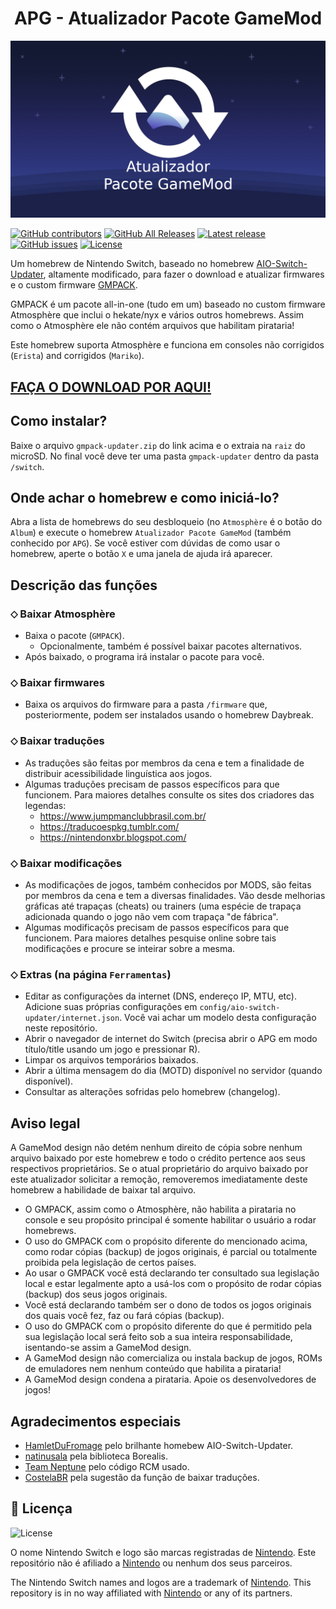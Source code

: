 <h1 align="center">APG - Atualizador Pacote GameMod</h1>

<div align="center">
<img src="./Images/bootlogo.png" alight-itens="center">
</div>

[![GitHub contributors](https://img.shields.io/github/contributors/gamemoddesignbr/gmpack-updater)](https://github.com/gamemoddesignbr/gmpack-updater/graphs/contributors)
[![GitHub All Releases](https://img.shields.io/github/downloads/gamemoddesignbr/gmpack-updater/total)](https://github.com/gamemoddesignbr/gmpack-updater/releases)
[![Latest release](https://img.shields.io/github/v/release/gamemoddesignbr/gmpack-updater)](https://github.com/gamemoddesignbr/gmpack-updater/releases)
[![GitHub issues](https://img.shields.io/github/issues/gamemoddesignbr/gmpack-updater)](https://github.com/gamemoddesignbr/gmpack-updater/issues)
[![License](https://img.shields.io/badge/License-GPLv3-blue.svg)](https://www.gnu.org/licenses/gpl-3.0.en.html)

Um homebrew de Nintendo Switch, baseado no homebrew [AIO-Switch-Updater](https://github.com/HamletDuFromage/aio-switch-updater/), altamente modificado, para fazer o download e atualizar firmwares e o custom firmware [GMPACK](https://github.com/gamemoddesignbr/gmpack/releases).

GMPACK é um pacote all-in-one (tudo em um) baseado no custom firmware Atmosphère que inclui o hekate/nyx e vários outros homebrews. Assim como o Atmosphère ele não contém arquivos que habilitam pirataria!

Este homebrew suporta Atmosphère e funciona em consoles não corrigidos (`Erista`) and corrigidos (`Mariko`).

## **[FAÇA O DOWNLOAD POR AQUI!](https://github.com/gamemoddesignbr/gmpack-updater/releases)**

## Como instalar?
Baixe o arquivo `gmpack-updater.zip` do link acima e o extraia na `raiz` do microSD.
No final você deve ter uma pasta `gmpack-updater` dentro da pasta `/switch`.

## Onde achar o homebrew e como iniciá-lo?
Abra a lista de homebrews do seu desbloqueio (no `Atmosphère` é o botão do `Album`) e execute o homebrew `Atualizador Pacote GameMod` (também conhecido por `APG`).
Se você estiver com dúvidas de como usar o homebrew, aperte o botão `X` e uma janela de ajuda irá aparecer.

## Descrição das funções
### ⬦ Baixar Atmosphère
- Baixa o pacote (`GMPACK`).
  - Opcionalmente, também é possível baixar pacotes alternativos.
-  Após baixado, o programa irá instalar o pacote para você.

### ⬦ Baixar firmwares
- Baixa os arquivos do firmware para a pasta `/firmware` que, posteriormente, podem ser instalados usando o homebrew Daybreak.

### ⬦ Baixar traduções
- As traduções são feitas por membros da cena e tem a finalidade de distribuir acessibilidade linguística aos jogos.
- Algumas traduções precisam de passos específicos para que funcionem. Para maiores detalhes consulte os sites dos criadores das legendas:
  - https://www.jumpmanclubbrasil.com.br/
  - https://traducoespkg.tumblr.com/
  - https://nintendonxbr.blogspot.com/

### ⬦ Baixar modificações
- As modificações de jogos, também conhecidos por MODS, são feitas por membros da cena e tem a diversas finalidades. Vão desde melhorias gráficas até trapaças (cheats) ou trainers (uma espécie de trapaça adicionada quando o jogo não vem com trapaça "de fábrica".
- Algumas modificaçõs precisam de passos específicos para que funcionem. Para maiores detalhes pesquise online sobre tais modificações e procure se inteirar sobre a mesma.

### ⬦ Extras (na página `Ferramentas`)
- Editar as configurações da internet (DNS, endereço IP, MTU, etc). Adicione suas próprias configurações em `config/aio-switch-updater/internet.json`. Você vai achar um modelo desta configuração neste repositório.
- Abrir o navegador de internet do Switch (precisa abrir o APG em modo título/title usando um jogo e pressionar R).
- Limpar os arquivos temporários baixados.
- Abrir a última mensagem do dia (MOTD) disponível no servidor (quando disponível).
- Consultar as alterações sofridas pelo homebrew (changelog).

## Aviso legal
A GameMod design não detém nenhum direito de cópia sobre nenhum arquivo baixado por este homebrew e todo o crédito pertence aos seus respectivos proprietários. Se o atual proprietário do arquivo baixado por este atualizador solicitar a remoção, removeremos imediatamente deste homebrew a habilidade de baixar tal arquivo.
- O GMPACK, assim como o Atmosphère, não habilita a pirataria no console e seu propósito principal é somente habilitar o usuário a rodar homebrews.
- O uso do GMPACK com o propósito diferente do mencionado acima, como rodar cópias (backup) de jogos originais, é parcial ou totalmente proibida pela legislação de certos países.
- Ao usar o GMPACK você está declarando ter consultado sua legislação local e estar legalmente apto a usá-los com o propósito de rodar cópias (backup) dos seus jogos originais.
- Você está declarando também ser o dono de todos os jogos originais dos quais você fez, faz ou fará cópias (backup).
- O uso do GMPACK com o propósito diferente do que é permitido pela sua legislação local será feito sob a sua inteira responsabilidade, isentando-se assim a GameMod design.
- A GameMod design não comercializa ou instala backup de jogos, ROMs de emuladores nem nenhum conteúdo que habilita a pirataria!
- A GameMod design condena a pirataria. Apoie os desenvolvedores de jogos!

## Agradecimentos especiais
- [HamletDuFromage](https://github.com/HamletDuFromage/) pelo brilhante homebew AIO-Switch-Updater.
- [natinusala](https://github.com/natinusala) pela biblioteca Borealis.
- [Team Neptune](https://github.com/Team-Neptune) pelo código RCM usado.
- [CostelaBR](https://github.com/AMSNX) pela sugestão da função de baixar traduções.

## 📝 Licença

![License](https://img.shields.io/badge/License-GPLv3-blue.svg)

O nome Nintendo Switch e logo são marcas registradas de [Nintendo](https://github.com/Nintendo). Este repositório não é afiliado a [Nintendo](https://github.com/Nintendo) ou nenhum dos seus parceiros.

The Nintendo Switch names and logos are a trademark of [Nintendo](https://github.com/Nintendo). This repository is in no way affiliated with [Nintendo](https://github.com/Nintendo) or any of its partners.
